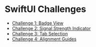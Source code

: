 # SwiftUI Challenges

- [Challenge 1: Badge View](challenge1.md)
- [Challenge 2: Signal Strength Indicator](challenge2.md)
- [Challenge 3: Tab Selection](challenge3.md)
- [Challenge 4: Alignment Guides](challenge4.md)
